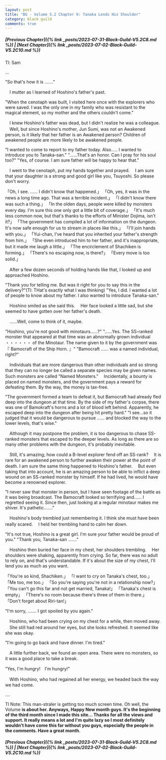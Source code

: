 ```yaml
---
layout: post
title: "BG - Volume 5.2 Chapter 9: Tanaka Lends His Shoulder"
category: black guild
comments: true
---
```


##### [Previous Chapter]({% link _posts/2023-07-31-Black-Guild-V5.2C8.md %}) \| [Next Chapter]({% link _posts/2023-07-02-Black-Guild-V5.2C10.md %})



Tl: Sam

…


"So that's how it is ......."

　I mutter as I learned of Hoshino's father's past.

"When the cenotaph was built, I visited here once with the explorers who were saved. I was the only one in my family who was resistant to the magical element, so my mother and the others couldn't come."

　I knew Hoshino's father was dead, but I didn't realize he was a colleague.
　Well, but since Hoshino's mother, Jun Sumi, was not an Awakened person, is it likely that her father is an Awakened person? Children of awakened people are more likely to be awakened people.
<!--more-->

"I wanted to come to report to my father today. Also..... I wanted to introduce you to Tanaka-san."
"......That's an honor. Can I pray for his soul too?"
"Yes, of course. I am sure father will be happy to hear that."

　I went to the cenotaph, put my hands together and prayed.
　I am sure that your daughter is a strong and good girl like you, Tsuyoshi. So please don't worry.

「Oh, I see. ...... I didn't know that happened.」
「Oh, yes, it was in the news a long time ago. That was a terrible incident.」
「I didn't know there was such a thing.」
「In the olden days, people were killed by monsters every day. I'm sure this one only got a little bit of coverage.」
「It's much less common now, but that's thanks to the efforts of Minister Dojima, isn't it?」
「The government has compiled a lot of information on the dungeon. It's now safe enough for us to stream in places like this.」
「I'll join hands with you.」
「Yui-chan, I've heard that you inherited your father's strength from him.」
「She even introduced him to her father, and it's inappropriate, but it made me laugh a little.」
「The encirclement of Shachiken is forming.」
「There's no escaping now, is there?」
「Every move is too solid.」

　After a few dozen seconds of holding hands like that, I looked up and approached Hoshino.

"Thank you for telling me. But was it right for you to say this in the delivery?"(Tl: THat's exactly what I was thinking)
"Yes, I did. I wanted a lot of people to know about my father. I also wanted to introduce Tanaka-san."

　Hoshino smiled as she said this.
　Her face looked a little sad, but she seemed to have gotten over her father's death.

　......Well, come to think of it, maybe.

"Hoshino, you're not good with minotaurs......?"
"......Yes. The SS-ranked monster that appeared at that time was an abnormally grown individual ・・・・・・ of the Minotaur. The name given to it by the government was 『 Bamocraft of the Ship Horn. 』"
"Bamocraft ...... was a named individual, right?"

　Individuals that are more dangerous than other individuals and so strong that they can no longer be called a separate species may be given names. Such monsters are called "Named Monsters."
　Incidentally, a bounty is placed on named monsters, and the government pays a reward for defeating them. By the way, the money is tax-free.

"The government formed a team to defeat it, but Bamocraft had already fled deep into the dungeon at that time. By the side of my father's corpse, there was one of Bamokraft's horns and a lot of blood left behind. Apparently, he escaped deep into the dungeon after being hit pretty hard."
"I see...so it judged that it would be dangerous to pursue ...... and blocked the way to the lower levels, that's wise."

　Although it may postpone the problem, it is too dangerous to chase SS-ranked monsters that escaped to the deeper levels. As long as there are so many other problems with the dungeon, it's probably inevitable.

　Still, it's amazing; how could a B-level explorer fend off an SS-rank?
　It is rare for an awakened person to further awaken their power at the point of death. I am sure the same thing happened to Hoshino's father.
　But even taking that into account, he is an amazing person to be able to inflict a deep wound on an SS-ranked monster by himself. If he had lived, he would have become a renowned explorer.

"I never saw that monster in person, but I have seen footage of the battle as it was being broadcast. The Bamocraft looked so terrifying and...... I regretted seeing it. Since then, just looking at a regular minotaur makes me shiver. It's pathetic......."

　Hoshino's body trembled just remembering it. I think she must have been really scared.
　I held her trembling hand to calm her down.

"It's not true, Hoshino is a great girl. I'm sure your father would be proud of you."
"Thank you, Tanaka-san ......."

　Hoshino then buried her face in my chest, her shoulders trembling.
　Her shoulders were shaking, apparently from crying. So far, there was no adult to rely on, and that's understandable. If it's about the size of my chest, I'll lend you as much as you want.

「You're so kind, Shachiken.」
「I want to cry on Tanaka's chest, too.」
「Me too, me too.」
「So you're saying you're not in a relationship now?」
「You can't go this far and not get married, Tanaka!」
「Tanaka's chest is empty」
「There's no room because there's three of them in there.」
「Don't forget about Riri-tan!」

"I'm sorry, ....... I got spoiled by you again."

　Hoshino, who had been crying on my chest for a while, then moved away.
　She still had red around her eyes, but she looks refreshed. It seemed like she was okay.

"I'm going to go back and have dinner. I'm tired."

　A little further back, we found an open area. There were no monsters, so it was a good place to take a break.

"Yes, I'm hungry!　I'm hungry!"

　With Hoshino, who had regained all her energy, we headed back the way we had come.



....


Tl Note: This man-straler is getting too much screen time. Oh well, the Volume <b>is<b> about her. Anyways, Happy New month guys. It's the beginning of the third month since I made this site... Thanks for all the views and support. It really means a lot and I'm quite lazy so I most definitely wouldn't have come this far without you guys, especially the people in the comments. Have a great month.


##### [Previous Chapter]({% link _posts/2023-07-31-Black-Guild-V5.2C8.md %}) \| [Next Chapter]({% link _posts/2023-07-02-Black-Guild-V5.2C10.md %})
